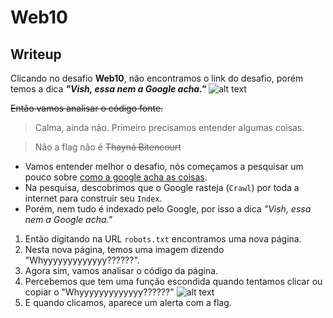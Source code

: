 # Web10

## Writeup

Clicando no desafio **Web10**, não encontramos o link do desafio, porém temos a dica ***"Vish, essa nem a Google acha."***
![alt text](https://raw.githubusercontent.com/insidersec/ctf_writeups/master/img/web10.png)

~~Então vamos analisar o código fonte.~~

>Calma, ainda não.
>Primeiro precisamos entender algumas coisas.

>Não a flag não é ~~Thayná Bitencourt~~

- Vamos entender melhor o desafio, nós começamos a pesquisar um pouco sobre [como a google acha as coisas](https://www.google.com/search/howsearchworks/crawling-indexing/). 
- Na pesquisa, descobrimos que o Google rasteja (`Crawl`) por toda a internet para construir seu `Index`.
- Porém, nem tudo é indexado pelo Google, por isso a dica *"Vish, essa nem a Google acha."*
1. Então digitando na URL `robots.txt` encontramos uma nova página.
2. Nesta nova página, temos uma imagem dizendo "Whyyyyyyyyyyyyy??????".
3. Agora sim, vamos analisar o código da página.
4. Percebemos que tem uma função escondida quando tentamos clicar ou copiar o "Whyyyyyyyyyyyyy??????"
![alt text](https://raw.githubusercontent.com/insidersec/ctf_writeups/master/img/web10-1.png)
5. E quando clicamos, aparece um alerta com a flag.
